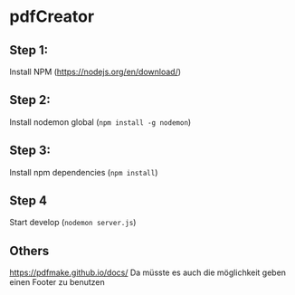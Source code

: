 ﻿# pdfCreator
## Step 1:
Install NPM (https://nodejs.org/en/download/)
## Step 2:
Install nodemon global (```npm install -g nodemon```)
## Step 3:
Install npm dependencies (```npm install```)
## Step 4
Start develop (```nodemon server.js```)

## Others
https://pdfmake.github.io/docs/
Da müsste es auch die möglichkeit geben einen Footer zu benutzen

